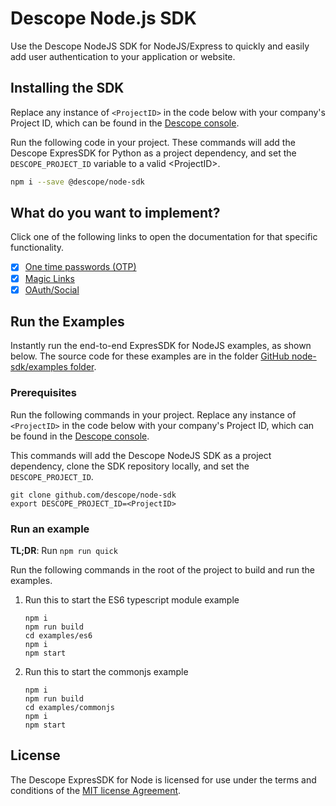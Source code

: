 # Descope Node.js SDK

Use the Descope NodeJS SDK for NodeJS/Express to quickly and easily add user authentication to your application or website.

## Installing the SDK

Replace any instance of `<ProjectID>` in the code below with your company's Project ID, which can be found in the [Descope console](https://app.descope.com).

Run the following code in your project. These commands will add the Descope ExpresSDK for Python as a project dependency, and set the `DESCOPE_PROJECT_ID` variable to a valid \<ProjectID\>.

```bash
npm i --save @descope/node-sdk
```

## What do you want to implement?

Click one of the following links to open the documentation for that specific functionality.  

- [x] [One time passwords (OTP)](./docs/otp.md)
- [x] [Magic Links](./docs/magiclink.md)
- [x] [OAuth/Social](./docs/oauth.md)

## Run the Examples

Instantly run the end-to-end ExpresSDK for NodeJS examples, as shown below. The source code for these examples are in the folder [GitHub node-sdk/examples folder](https://github.com/descope/node-sdk/blob/main/examples).

### Prerequisites

Run the following commands in your project. Replace any instance of  `<ProjectID>` in the code below with your company's Project ID, which can be found in the [Descope console](https://app.descope.com).

This commands will add the Descope NodeJS SDK as a project dependency, clone the SDK repository locally, and set the `DESCOPE_PROJECT_ID`.

```code bash
git clone github.com/descope/node-sdk
export DESCOPE_PROJECT_ID=<ProjectID>
```

### Run an example

**TL;DR**: Run `npm run quick`

Run the following commands in the root of the project to build and run the examples.
1. Run this to start the ES6 typescript module example

    ```code bash
    npm i
    npm run build
    cd examples/es6
    npm i
    npm start
    ```

2. Run this to start the commonjs example

    ```code bash
    npm i
    npm run build
    cd examples/commonjs
    npm i
    npm start
    ```

## License

The Descope ExpresSDK for Node is licensed for use under the terms and conditions of the [MIT license Agreement](https://github.com/descope/node-sdk/blob/main/LICENSE).
